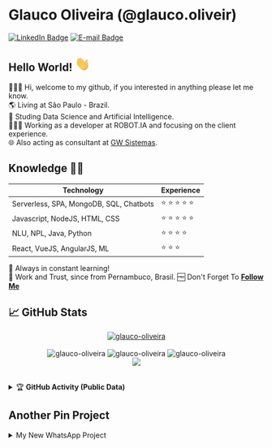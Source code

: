 # Glauco Oliveira (@glauco.oliveir)

[![LinkedIn Badge](https://img.shields.io/badge/-LinkedIn-blue?style=flat-square&logo=Linkedin&logoColor=white&link=https://www.linkedin.com/in/joaomirandas/)](https://www.linkedin.com/in/glauco-oliveir/)
[![E-mail Badge](https://img.shields.io/badge/-E--mail-c14438?style=flat-square&logo=Gmail&logoColor=white&link=mailto:glauco.oliveir@gmail.com)](mailto:glauco.oliveir@gmail.com)

## Hello World! <img src="https://raw.githubusercontent.com/glauco-oliveira/glauco-oliveira/main/wave.gif" width="30px">
🧑🏽‍💻  Hi, welcome to my github, if you interested in anything please let me know.<br/>
🌎  Living at São Paulo - Brazil.<br/>
🎁  Studing Data Science and Artificial Intelligence.<br/>
👨🏼‍💻  Working as a developer at ROBOT.IA and focusing on the client experience.<br/>
🌐  Also acting as consultant at <a href="https://gwsistemas.com.br/">GW Sistemas</a>.<br/>

## Knowledge :man_technologist:

| Technology | Experience |
| - | - |
| Serverless, SPA, MongoDB, SQL, Chatbots | :star: :star: :star: :star: :star: |
| Javascript, NodeJS, HTML, CSS | :star: :star: :star: :star: :star: | 
| NLU, NPL, Java, Python  | :star: :star: :star: :star: |
| React, VueJS, AngularJS, ML | :star: :star: :star: |

🚀 Always in constant learning! <br/>
🎯 Work and Trust, since from Pernambuco, Brasil.
🆓 Don't Forget To **[Follow Me](https://github.com/glauco-oliveira/glauco-oliveira)**


## &#x1f4c8; GitHub Stats

<p align="center">
  <a href="glauco-oliveira"><img width="170px" height="24" src="https://komarev.com/ghpvc/?username=glauco-oliveira&label=PROFILE%20VISITORS&color=green&style=flat-square" alt="glauco-oliveira" /></a><br><br>
  <img height="180em" src="https://github-readme-stats.vercel.app/api?username=glauco-oliveira&show_icons=true&theme=radical" alt="glauco-oliveira" />
  <img height="180em" src="https://github-readme-streak-stats.herokuapp.com/?user=glauco-oliveira&theme=radical" alt="glauco-oliveira" />
  <img height="180em" src="https://github-readme-stats.vercel.app/api/top-langs?username=glauco-oliveira&show_icons=true&locale=en&layout=compact&theme=radical" alt="glauco-oliveira" /><br>
  <img height="180em" src="https://github-profile-trophy.vercel.app/?username=glauco-oliveira&theme=onedark&no-frame=false&no-bg=true&margin-w=5" />
</p>

##

<details>
    <summary>&#127942 <b>GitHub Activity (Public Data)</b></summary><br/>

![Metrics](https://metrics.lecoq.io/glauco-oliveira?template=classic&followup=1&isocalendar=1&languages=1&isocalendar.duration=half-year&config.timezone=America%2FSao_Paulo)

</details>

##

## Another Pin Project
<details>
  <summary>My New WhatsApp Project</summary>
   <a href="https://github.com/glauco-oliveira/ZapMarketing">
    <img src="https://github-readme-stats.vercel.app/api/pin/?username=glauco-oliveira&repo=ZapMarketing">
  </a>
</details>
</div>
